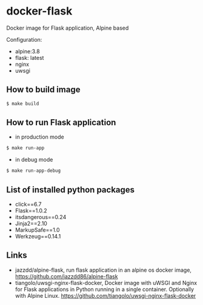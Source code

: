 # docker-flask

Docker image for Flask application, Alpine based

Configuration:
- alpine:3.8
- flask: latest
- nginx
- uwsgi

## How to build image
```sh
$ make build
```

## How to run Flask application

- in production mode
```sh
$ make run-app
```
- in debug mode
```sh
$ make run-app-debug
``` 

## List of installed python packages

- click==6.7
- Flask==1.0.2
- itsdangerous==0.24
- Jinja2==2.10
- MarkupSafe==1.0
- Werkzeug==0.14.1

## Links

- jazzdd/alpine-flask, run flask application in an alpine os docker image, https://github.com/jazzdd86/alpine-flask
- tiangolo/uwsgi-nginx-flask-docker, Docker image with uWSGI and Nginx for Flask applications in Python running in a single container. Optionally with Alpine Linux. https://github.com/tiangolo/uwsgi-nginx-flask-docker

